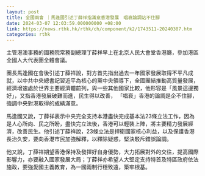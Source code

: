 ```yaml
---
layout: post
title: 全國兩會 ｜馬逢國引述丁薛祥指滿意香港發展　唱衰論調站不住腳
date: 2024-03-07 12:03:59.000000000 +08:00
link: https://news.rthk.hk/rthk/ch/component/k2/1743511-20240307.htm
categories: rthk
---
```


主管港澳事務的國務院常務副總理丁薛祥早上在北京人民大會堂香港廳，參加港區全國人大代表團全體會議。

團長馬逢國在會後引述丁薛祥說，對方首先指出過去一年國家發展取得不平凡成就，以中共中央總書記習近平為核心的黨中央領導下，全國團結推動高質量發展，經濟增速處於世界主要經濟體前列，與一些其他國家比較，他形容是「風景這邊獨好」，又指香港發展破難而進，民生得以改善， 「唱衰」香港的論調是企不住腳，強調中央對港取得的成綪滿意。 

馬逢國又說，丁薛祥表示中央完全支持本港盡快完成基本法23條立法工作，因為是人心所向、民之所盼，盡快完立法後，香港可以輕裝上陣，將主要精力發展經濟，改善民生。他引述丁薛祥說，23條立法是捍衛國家核心利益，以及保護香港長治久安，要向香港市民加強解釋，以釋除疑惑，堅決駁斥錯誤論調。

他又說，丁薛祥期望香港保持及發揮好自身優勢，大力拓展對外的交往，提高國際影響力，亦要融入國家發展大局；丁薛祥亦希望人大堅定支持特首及特區政府依法施政，要強愛國主義教育，為一國兩制行穩致遠，築牢根基。
